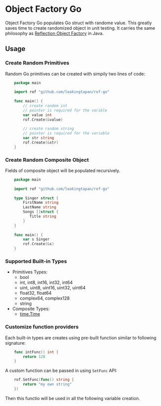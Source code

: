 # Object Factory Go
Object Factory Go populates Go struct with randome value. This greatly saves time to create randomized object in unit testing. It carries the same philosophy as [Reflection Object Factory](https://github.com/leakingtapan/rof) in Java.

## Usage 
### Create Random Primitives
Random Go primitives can be created with simpily two lines of code:

```go
    package main
    
    import rof "github.com/leakingtapan/rof-go"
    
    func main() {
        // create random int
        // pointer is required for the varible
        var value int
        rof.Create(&value)
        
        // create random string
        // pointer is required for the variable
        var str string
        rof.Create(&str)
    }

```

### Create Random Composite Object
Fields of composite object will be populated recursively.

```go
    package main
    
    import rof "github.com/leakingtapan/rof-go"
    
    type Singer struct {
        FirstName string
        LastName string
        Songs []struct {
           Title string 
        } 
    }
    
    func main() {
        var s Singer
        rof.Create(&s)
    }

```

### Supported Built-in Types
* Primitives Types:
  - bool
  - int, int8, int16, int32, int64
  - uint, uint8, uint16, uint32, uint64
  - float32, float64
  - complex64, complex128
  - string
* Composite Types:
  - [time.Time](https://golang.org/pkg/time/#Time)

### Customize function providers
Each built-in types are creates using pre-built function similar to following signature:

```go
    func intFunc() int {
        return 128
    }

```

A custom function can be passed in using `SetFunc` API:

```go
    rof.SetFunc(func() string {
        return "my own string"
    })

```

Then this functio will be used in all the following variable creation.
